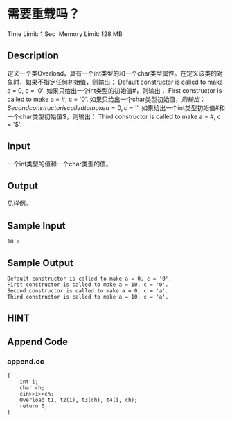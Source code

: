 # 需要重载吗？
Time Limit: 1 Sec  Memory Limit: 128 MB


## Description
定义一个类Overload，具有一个int类型的和一个char类型属性。在定义该类的对象时，如果不指定任何初始值，则输出：
Default constructor is called to make a = 0, c = '0'.
如果只给出一个int类型的初始值#，则输出：
First constructor is called to make a = #, c = '0'.
如果只给出一个char类型初始值$，则输出：
Second constructor is called to make a = 0, c = '$'.
如果给出一个int类型初始值#和一个char类型初始值$，则输出：
Third constructor is called to make a = #, c = '$'.

## Input
一个int类型的值和一个char类型的值。

## Output
见样例。

## Sample Input
```
10 a
```
## Sample Output
```
Default constructor is called to make a = 0, c = '0'.
First constructor is called to make a = 10, c = '0'.
Second constructor is called to make a = 0, c = 'a'.
Third constructor is called to make a = 10, c = 'a'.
```

## HINT


## Append Code
### append.cc
```cppint main()
{
    int i;
    char ch;
    cin>>i>>ch;
    Overload t1, t2(i), t3(ch), t4(i, ch);
    return 0;
}
```
